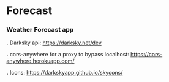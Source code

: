 # Forecast
### Weather Forecast app

**.** Darksky api: https://darksky.net/dev

**.** cors-anywhere for a proxy to bypass localhost: https://cors-anywhere.herokuapp.com/

**.** Icons: https://darkskyapp.github.io/skycons/

